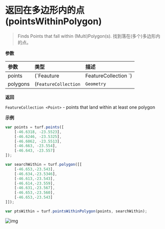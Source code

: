 # 返回在多边形内的点(pointsWithinPolygon)

> Finds Points that fall within (Multi)Polygon(s).
> 找到落在(多个)多边形内的点。

**参数**

| 参数     | 类型                                                         | 描述                                          |
| :------- | :----------------------------------------------------------- | :-------------------------------------------- |
| points   | (`Feauture|FeatureCollection <Point>`)                       | Points as input search                        |
| polygons | (`FeatureCollection`|`Geometry`|`Feature <(Polygon\|MultiPolygon)>`) | Points must be within these (Multi)Polygon(s) |

**返回**

`FeatureCollection <Point>` - points that land within at least one polygon

**示例**

```js
var points = turf.points([
    [-46.6318, -23.5523],
    [-46.6246, -23.5325],
    [-46.6062, -23.5513],
    [-46.663, -23.554],
    [-46.643, -23.557]
]);

var searchWithin = turf.polygon([[
    [-46.653,-23.543],
    [-46.634,-23.5346],
    [-46.613,-23.543],
    [-46.614,-23.559],
    [-46.631,-23.567],
    [-46.653,-23.560],
    [-46.653,-23.543]
]]);

var ptsWithin = turf.pointsWithinPolygon(points, searchWithin);
```

![img](https://pzy-images.oss-cn-hangzhou.aliyuncs.com/img/pointsWithinPolygon.3a2bad82.webp)